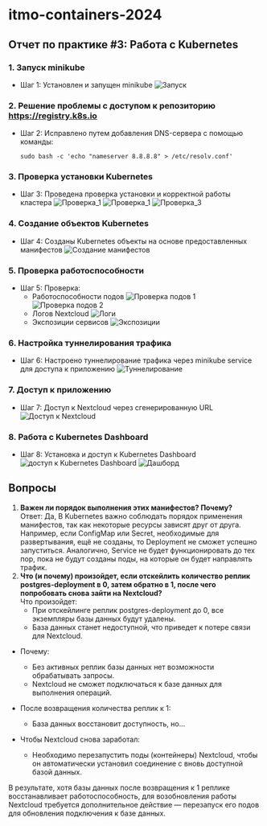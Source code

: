 # itmo-containers-2024
## Отчет по практике #3: Работа с Kubernetes

### 1. Запуск minikube
- Шаг 1: Установлен и запущен minikube
![Запуск](скрины\images\2.jpg)

### 2. Решение проблемы с доступом к репозиторию https://registry.k8s.io
- Шаг 2: Исправлено путем добавления DNS-сервера с помощью команды:
  ```
  sudo bash -c 'echo "nameserver 8.8.8.8" > /etc/resolv.conf'
  ```

### 3. Проверка установки Kubernetes
- Шаг 3: Проведена проверка установки и корректной работы кластера
![Проверка_1](скрины\images\3.jpg)
![Проверка_1](скрины\images\4.jpg)
![Проверка_3](скрины\images\5.jpg)

### 4. Создание объектов Kubernetes
- Шаг 4: Созданы Kubernetes объекты на основе предоставленных манифестов
![Создание манифестов](images\6.jpg)

### 5. Проверка работоспособности
- Шаг 5: Проверка:
  - Работоспособности подов
![Проверка подов 1](скрины\images\10.jpg)
![Проверка подов 2](скрины\images\11.jpg)
  - Логов Nextcloud
![Логи](скрины\images\7.jpg)
  - Экспозиции сервисов
![Экспозиции](скрины\images\8.jpg)

### 6. Настройка туннелирования трафика
- Шаг 6: Настроено туннелирование трафика через minikube service для доступа к приложению
![Туннелирование](скрины\images\12.jpg)

### 7. Доступ к приложению
- Шаг 7: Доступ к Nextcloud через сгенерированную URL
![Доступ к Nextcloud](скрины\images\13.jpg)

### 8. Работа с Kubernetes Dashboard
- Шаг 8: Установка и доступ к Kubernetes Dashboard
![доступ к Kubernetes Dashboard](скрины\images\13.jpg)
![Дашборд](скрины\images\9.jpg)

## Вопросы
1.  **Важен ли порядок выполнения этих манифестов? Почему?**        
    Ответ: Да, В Kubernetes важно соблюдать порядок применения манифестов, так как некоторые ресурсы зависят друг от друга. Например, если ConfigMap или Secret, необходимые для развертывания, ещё не созданы, то Deployment не сможет успешно запуститься. Аналогично, Service не будет функционировать до тех пор, пока не будут созданы поды, на которые он будет направлять трафик.
2.  **Что (и почему) произойдет, если отскейлить количество реплик postgres-deployment в 0, затем обратно в 1, после чего попробовать снова зайти на Nextcloud?**   
    Что произойдет:
     - При отскейлинге реплик postgres-deployment до 0, все экземпляры базы данных будут удалены.
     - База данных станет недоступной, что приведет к потере связи для Nextcloud.
    
   - Почему:
     - Без активных реплик базы данных нет возможности обрабатывать запросы.
     - Nextcloud не сможет подключаться к базе данных для выполнения операций.

   - После возвращения количества реплик к 1:
     - База данных восстановит доступность, но...
    
   - Чтобы Nextcloud снова заработал:
     - Необходимо перезапустить поды (контейнеры) Nextcloud, чтобы он автоматически установил соединение с вновь доступной базой данных.

   В результате, хотя базы данных после возвращения к 1 реплике восстанавливает работоспособность, для возобновления работы Nextcloud требуется дополнительное действие — перезапуск его подов для обновления подключения к базе данных.